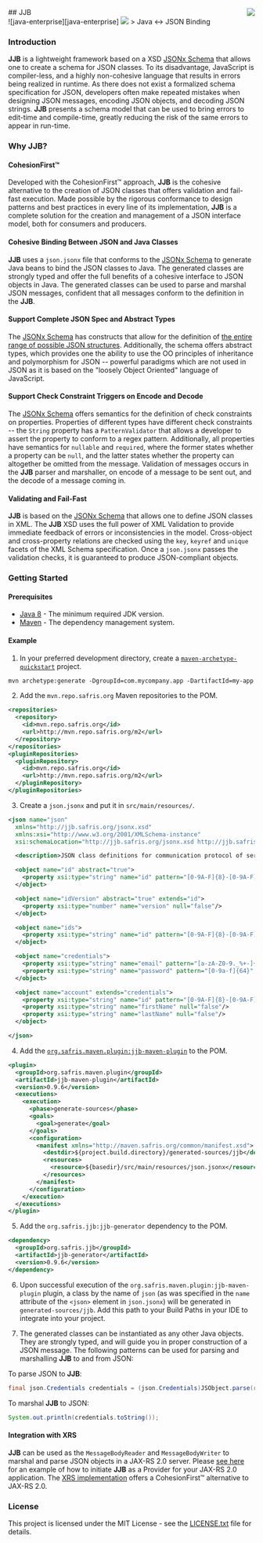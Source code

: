 <img src="https://www.cohesionfirst.org/logo.png" align="right"/>
## JJB<br>![java-enterprise][java-enterprise] <a href="https://www.cohesionfirst.org/"><img src="https://img.shields.io/badge/CohesionFirst%E2%84%A2--blue.svg"></a>
> Java <-> JSON Binding

### Introduction

**JJB** is a lightweight framework based on a XSD [JSONx Schema][jsonx-xsd] that allows one to create a schema for JSON classes. To its disadvantage, JavaScript is compiler-less, and a highly non-cohesive language that results in errors being realized in runtime. As there does not exist a formalized schema specification for JSON, developers often make repeated mistakes when designing JSON messages, encoding JSON objects, and decoding JSON strings. **JJB** presents a schema model that can be used to bring errors to edit-time and compile-time, greatly reducing the risk of the same errors to appear in run-time.

### Why **JJB**?

#### CohesionFirst™

Developed with the CohesionFirst™ approach, **JJB** is the cohesive alternative to the creation of JSON classes that offers validation and fail-fast execution. Made possible by the rigorous conformance to design patterns and best practices in every line of its implementation, **JJB** is a complete solution for the creation and management of a JSON interface model, both for consumers and producers.

#### Cohesive Binding Between JSON and Java Classes

**JJB** uses a `json.jsonx` file that conforms to the [JSONx Schema][jsonx-xsd] to generate Java beans to bind the JSON classes to Java. The generated classes are strongly typed and offer the full benefits of a cohesive interface to JSON objects in Java. The generated classes can be used to parse and marshal JSON messages, confident that all messages conform to the definition in the **JJB**.

#### Support Complete JSON Spec and Abstract Types

The [JSONx Schema][jsonx-xsd] has constructs that allow for the definition of [the entire range of possible JSON structures][json]. Additionally, the schema offers abstract types, which provides one the ability to use the OO principles of inheritance and polymorphism for JSON -- powerful paradigms which are not used in JSON as it is based on the "loosely Object Oriented" language of JavaScript.

#### Support Check Constraint Triggers on Encode and Decode

The [JSONx Schema][jsonx-xsd] offers semantics for the definition of check constraints on properties. Properties of different types have different check constraints -- the `String` property has a `PatternValidator` that allows a developer to assert the property to conform to a regex pattern. Additionally, all properties have semantics for `nullable` and `required`, where the former states whether a property can be `null`, and the latter states whether the property can altogether be omitted from the message. Validation of messages occurs in the **JJB** parser and marshaller, on encode of a message to be sent out, and the decode of a message coming in.

#### Validating and Fail-Fast

**JJB** is based on the [JSONx Schema][jsonx-xsd] that allows one to define JSON classes in XML. The **JJB** XSD uses the full power of XML Validation to provide immediate feedback of errors or inconsistencies in the model. Cross-object and cross-property relations are checked using the `key`, `keyref` and `unique` facets of the XML Schema specification. Once a `json.jsonx` passes the validation checks, it is guaranteed to produce JSON-compliant objects.

### Getting Started

#### Prerequisites

* [Java 8][jdk8-download] - The minimum required JDK version.
* [Maven][maven] - The dependency management system.

#### Example

1. In your preferred development directory, create a [`maven-archetype-quickstart`][maven-archetype-quickstart] project.

  ```tcsh
  mvn archetype:generate -DgroupId=com.mycompany.app -DartifactId=my-app -DarchetypeArtifactId=maven-archetype-quickstart -DinteractiveMode=false
  ```

2. Add the `mvn.repo.safris.org` Maven repositories to the POM.

  ```xml
  <repositories>
    <repository>
      <id>mvn.repo.safris.org</id>
      <url>http://mvn.repo.safris.org/m2</url>
    </repository>
  </repositories>
  <pluginRepositories>
    <pluginRepository>
      <id>mvn.repo.safris.org</id>
      <url>http://mvn.repo.safris.org/m2</url>
    </pluginRepository>
  </pluginRepositories>
  ```

3. Create a `json.jsonx` and put it in `src/main/resources/`.

  ```xml
  <json name="json"
    xmlns="http://jjb.safris.org/jsonx.xsd"
    xmlns:xsi="http://www.w3.org/2001/XMLSchema-instance"
    xsi:schemaLocation="http://jjb.safris.org/jsonx.xsd http://jjb.safris.org/jsonx.xsd">

    <description>JSON class definitions for communication protocol of server API</description>

    <object name="id" abstract="true">
      <property xsi:type="string" name="id" pattern="[0-9A-F]{8}-[0-9A-F]{4}-[0-9A-F]{4}-[0-9A-F]{4}-[0-9A-F]{12}" null="false"/>
    </object>

    <object name="idVersion" abstract="true" extends="id">
      <property xsi:type="number" name="version" null="false"/>
    </object>

    <object name="ids">
      <property xsi:type="string" name="id" pattern="[0-9A-F]{8}-[0-9A-F]{4}-[0-9A-F]{4}-[0-9A-F]{4}-[0-9A-F]{12}" array="true" null="false"/>
    </object>

    <object name="credentials">
      <property xsi:type="string" name="email" pattern="[a-zA-Z0-9._%+-]+@[a-zA-Z0-9.-]+\.[a-zA-Z]{2,6}" null="false"/>
      <property xsi:type="string" name="password" pattern="[0-9a-f]{64}" required="false" null="false"/>
    </object>

    <object name="account" extends="credentials">
      <property xsi:type="string" name="id" pattern="[0-9A-F]{8}-[0-9A-F]{4}-[0-9A-F]{4}-[0-9A-F]{4}-[0-9A-F]{12}" null="false" required="false"/>
      <property xsi:type="string" name="firstName" null="false"/>
      <property xsi:type="string" name="lastName" null="false"/>
    </object>

  </json>
  ```

4. Add the [`org.safris.maven.plugin:jjb-maven-plugin`][jjb-maven-plugin] to the POM.

  ```xml
  <plugin>
    <groupId>org.safris.maven.plugin</groupId>
    <artifactId>jjb-maven-plugin</artifactId>
    <version>0.9.6</version>
    <executions>
      <execution>
        <phase>generate-sources</phase>
        <goals>
          <goal>generate</goal>
        </goals>
        <configuration>
          <manifest xmlns="http://maven.safris.org/common/manifest.xsd">
            <destdir>${project.build.directory}/generated-sources/jjb</destdir>
            <resources>
              <resource>${basedir}/src/main/resources/json.jsonx</resource>
            </resources>
          </manifest>
        </configuration>
      </execution>
    </executions>
  </plugin>
  ```

5. Add the `org.safris.jjb:jjb-generator` dependency to the POM.

  ```xml
  <dependency>
    <groupId>org.safris.jjb</groupId>
    <artifactId>jjb-generator</artifactId>
    <version>0.9.6</version>
  </dependency>
  ```

6. Upon successful execution of the `org.safris.maven.plugin:jjb-maven-plugin` plugin, a class by the name of `json` (as was specified in the `name` attribute of the `<json>` element in `json.jsonx`) will be generated in `generated-sources/jjb`. Add this path to your Build Paths in your IDE to integrate into your project.

7. The generated classes can be instantiated as any other Java objects. They are strongly typed, and will guide you in proper construction of a JSON message. The following patterns can be used for parsing and marshalling **JJB** to and from JSON:

  To parse JSON to **JJB**:

  ```java
  final json.Credentials credentials = (json.Credentials)JSObject.parse(rawType, new StringReader("{email: 'john@doe', password: '066b91577bc547e21aa329c74d74b0e53e29534d4cc0ad455abba050121a9557'}"))`
  ```
  
  To marshal **JJB** to JSON:

  ```java
  System.out.println(credentials.toString());
  ```

#### Integration with XRS

**JJB** can be used as the `MessageBodyReader` and `MessageBodyWriter` to marshal and parse JSON objects in a JAX-RS 2.0 server. Please [see here][xrs-getting-started] for an example of how to initiate **JJB** as a Provider for your JAX-RS 2.0 application. The [XRS implementation][xrs] offers a CohesionFirst™ alternative to JAX-RS 2.0.

### License

This project is licensed under the MIT License - see the [LICENSE.txt](LICENSE.txt) file for details.

[java-enterprise]: https://img.shields.io/badge/java-enterprise-blue.svg
[jdk8-download]: http://www.oracle.com/technetwork/java/javase/downloads/jdk8-downloads-2133151.html
[jjb-maven-plugin]: https://github.com/SevaSafris/jjb-maven-plugin
[json]: http://www.json.org/
[jsonx-xsd]: https://github.com/SevaSafris/jjb/blob/master/generator/src/main/resources/jsonx.xsd
[maven-archetype-quickstart]: http://maven.apache.org/archetypes/maven-archetype-quickstart/
[maven]: https://maven.apache.org/
[xrs-getting-started]: https://github.com/SevaSafris/xrs#getting-started
[xrs]: https://github.com/SevaSafris/xrs